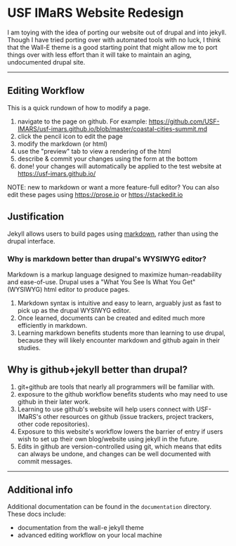 # USF IMaRS Website Redesign

I am toying with the idea of porting our website out of drupal and into jekyll.
Though I have tried porting over with automated tools with no luck,
I think that the Wall-E theme is a good starting point that might allow me to
port things over with less effort than it will take to maintain an aging, undocumented drupal site.

--------------------------------------------------------------------

## Editing Workflow
This is a quick rundown of how to modify a page.
1. navigate to the page on github. For example: https://github.com/USF-IMARS/usf-imars.github.io/blob/master/coastal-cities-summit.md
2. click the pencil icon to edit the page
3. modify the markdown (or html)
4. use the "preview" tab to view a rendering of the html
5. describe & commit your changes using the form at the bottom
6. done! your changes will automatically be applied to the test website at https://usf-imars.github.io/

NOTE: new to markdown or want a more feature-full editor? You can also edit these pages using https://prose.io or https://stackedit.io

## Justification
Jekyll allows users to build pages using [markdown](https://en.wikipedia.org/wiki/Markdown), rather than using the drupal interface.

### Why is markdown better than drupal's WYSIWYG editor?
Markdown is a markup language designed to maximize human-readability and ease-of-use.
Drupal uses a "What You See Is What You Get" (WYSIWYG) html editor to produce pages.

1. Markdown syntax is intuitive and easy to learn, arguably just as fast to pick up as the drupal WYSIWYG editor.
2. Once learned, documents can be created and edited much more efficiently in markdown.
3. Learning markdown benefits students more than learning to use drupal, because they will likely encounter markdown and github again in their studies.

## Why is github+jekyll better than drupal?
1. git+github are tools that nearly all programmers will be familiar with.
2. exposure to the github workflow benefits students who may need to use github in their later work.
3. Learning to use github's website will help users connect with USF-IMaRS's other resources on github (issue trackers, project trackers, other code repositories).
4. Exposure to this website's workflow lowers the barrier of entry if users wish to set up their own blog/website using jekyll in the future.
5. Edits in github are version-controlled using git, which means that edits can always be undone, and changes can be well documented with commit messages.

--------------------------------------------------------------------

## Additional info
Additional documentation can be found in the `documentation` directory.
These docs include:

* documentation from the wall-e jekyll theme
* advanced editing workflow on your local machine
